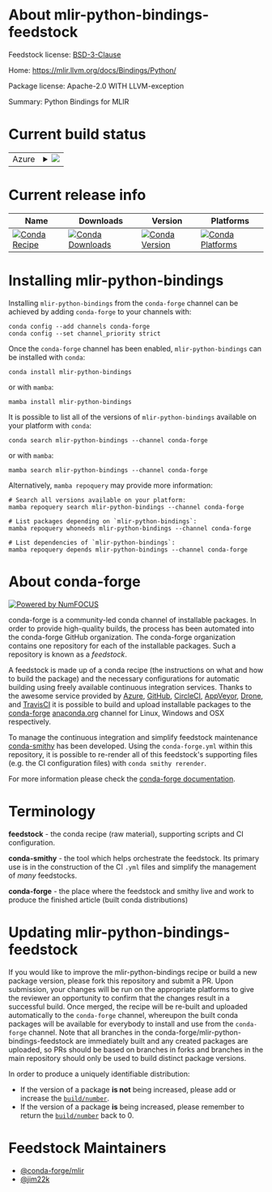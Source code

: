 About mlir-python-bindings-feedstock
====================================

Feedstock license: [BSD-3-Clause](https://github.com/conda-forge/mlir-python-bindings-feedstock/blob/main/LICENSE.txt)

Home: https://mlir.llvm.org/docs/Bindings/Python/

Package license: Apache-2.0 WITH LLVM-exception

Summary: Python Bindings for MLIR

Current build status
====================


<table>
    
  <tr>
    <td>Azure</td>
    <td>
      <details>
        <summary>
          <a href="https://dev.azure.com/conda-forge/feedstock-builds/_build/latest?definitionId=19052&branchName=main">
            <img src="https://dev.azure.com/conda-forge/feedstock-builds/_apis/build/status/mlir-python-bindings-feedstock?branchName=main">
          </a>
        </summary>
        <table>
          <thead><tr><th>Variant</th><th>Status</th></tr></thead>
          <tbody><tr>
              <td>linux_64_numpy1.22python3.10.____cpython</td>
              <td>
                <a href="https://dev.azure.com/conda-forge/feedstock-builds/_build/latest?definitionId=19052&branchName=main">
                  <img src="https://dev.azure.com/conda-forge/feedstock-builds/_apis/build/status/mlir-python-bindings-feedstock?branchName=main&jobName=linux&configuration=linux%20linux_64_numpy1.22python3.10.____cpython" alt="variant">
                </a>
              </td>
            </tr><tr>
              <td>linux_64_numpy1.22python3.8.____cpython</td>
              <td>
                <a href="https://dev.azure.com/conda-forge/feedstock-builds/_build/latest?definitionId=19052&branchName=main">
                  <img src="https://dev.azure.com/conda-forge/feedstock-builds/_apis/build/status/mlir-python-bindings-feedstock?branchName=main&jobName=linux&configuration=linux%20linux_64_numpy1.22python3.8.____cpython" alt="variant">
                </a>
              </td>
            </tr><tr>
              <td>linux_64_numpy1.22python3.9.____cpython</td>
              <td>
                <a href="https://dev.azure.com/conda-forge/feedstock-builds/_build/latest?definitionId=19052&branchName=main">
                  <img src="https://dev.azure.com/conda-forge/feedstock-builds/_apis/build/status/mlir-python-bindings-feedstock?branchName=main&jobName=linux&configuration=linux%20linux_64_numpy1.22python3.9.____cpython" alt="variant">
                </a>
              </td>
            </tr><tr>
              <td>linux_64_numpy1.23python3.11.____cpython</td>
              <td>
                <a href="https://dev.azure.com/conda-forge/feedstock-builds/_build/latest?definitionId=19052&branchName=main">
                  <img src="https://dev.azure.com/conda-forge/feedstock-builds/_apis/build/status/mlir-python-bindings-feedstock?branchName=main&jobName=linux&configuration=linux%20linux_64_numpy1.23python3.11.____cpython" alt="variant">
                </a>
              </td>
            </tr><tr>
              <td>linux_64_numpy1.26python3.12.____cpython</td>
              <td>
                <a href="https://dev.azure.com/conda-forge/feedstock-builds/_build/latest?definitionId=19052&branchName=main">
                  <img src="https://dev.azure.com/conda-forge/feedstock-builds/_apis/build/status/mlir-python-bindings-feedstock?branchName=main&jobName=linux&configuration=linux%20linux_64_numpy1.26python3.12.____cpython" alt="variant">
                </a>
              </td>
            </tr><tr>
              <td>osx_64_numpy1.22python3.10.____cpython</td>
              <td>
                <a href="https://dev.azure.com/conda-forge/feedstock-builds/_build/latest?definitionId=19052&branchName=main">
                  <img src="https://dev.azure.com/conda-forge/feedstock-builds/_apis/build/status/mlir-python-bindings-feedstock?branchName=main&jobName=osx&configuration=osx%20osx_64_numpy1.22python3.10.____cpython" alt="variant">
                </a>
              </td>
            </tr><tr>
              <td>osx_64_numpy1.22python3.8.____cpython</td>
              <td>
                <a href="https://dev.azure.com/conda-forge/feedstock-builds/_build/latest?definitionId=19052&branchName=main">
                  <img src="https://dev.azure.com/conda-forge/feedstock-builds/_apis/build/status/mlir-python-bindings-feedstock?branchName=main&jobName=osx&configuration=osx%20osx_64_numpy1.22python3.8.____cpython" alt="variant">
                </a>
              </td>
            </tr><tr>
              <td>osx_64_numpy1.22python3.9.____cpython</td>
              <td>
                <a href="https://dev.azure.com/conda-forge/feedstock-builds/_build/latest?definitionId=19052&branchName=main">
                  <img src="https://dev.azure.com/conda-forge/feedstock-builds/_apis/build/status/mlir-python-bindings-feedstock?branchName=main&jobName=osx&configuration=osx%20osx_64_numpy1.22python3.9.____cpython" alt="variant">
                </a>
              </td>
            </tr><tr>
              <td>osx_64_numpy1.23python3.11.____cpython</td>
              <td>
                <a href="https://dev.azure.com/conda-forge/feedstock-builds/_build/latest?definitionId=19052&branchName=main">
                  <img src="https://dev.azure.com/conda-forge/feedstock-builds/_apis/build/status/mlir-python-bindings-feedstock?branchName=main&jobName=osx&configuration=osx%20osx_64_numpy1.23python3.11.____cpython" alt="variant">
                </a>
              </td>
            </tr><tr>
              <td>osx_64_numpy1.26python3.12.____cpython</td>
              <td>
                <a href="https://dev.azure.com/conda-forge/feedstock-builds/_build/latest?definitionId=19052&branchName=main">
                  <img src="https://dev.azure.com/conda-forge/feedstock-builds/_apis/build/status/mlir-python-bindings-feedstock?branchName=main&jobName=osx&configuration=osx%20osx_64_numpy1.26python3.12.____cpython" alt="variant">
                </a>
              </td>
            </tr><tr>
              <td>win_64_numpy1.22python3.10.____cpython</td>
              <td>
                <a href="https://dev.azure.com/conda-forge/feedstock-builds/_build/latest?definitionId=19052&branchName=main">
                  <img src="https://dev.azure.com/conda-forge/feedstock-builds/_apis/build/status/mlir-python-bindings-feedstock?branchName=main&jobName=win&configuration=win%20win_64_numpy1.22python3.10.____cpython" alt="variant">
                </a>
              </td>
            </tr><tr>
              <td>win_64_numpy1.22python3.8.____cpython</td>
              <td>
                <a href="https://dev.azure.com/conda-forge/feedstock-builds/_build/latest?definitionId=19052&branchName=main">
                  <img src="https://dev.azure.com/conda-forge/feedstock-builds/_apis/build/status/mlir-python-bindings-feedstock?branchName=main&jobName=win&configuration=win%20win_64_numpy1.22python3.8.____cpython" alt="variant">
                </a>
              </td>
            </tr><tr>
              <td>win_64_numpy1.22python3.9.____cpython</td>
              <td>
                <a href="https://dev.azure.com/conda-forge/feedstock-builds/_build/latest?definitionId=19052&branchName=main">
                  <img src="https://dev.azure.com/conda-forge/feedstock-builds/_apis/build/status/mlir-python-bindings-feedstock?branchName=main&jobName=win&configuration=win%20win_64_numpy1.22python3.9.____cpython" alt="variant">
                </a>
              </td>
            </tr><tr>
              <td>win_64_numpy1.23python3.11.____cpython</td>
              <td>
                <a href="https://dev.azure.com/conda-forge/feedstock-builds/_build/latest?definitionId=19052&branchName=main">
                  <img src="https://dev.azure.com/conda-forge/feedstock-builds/_apis/build/status/mlir-python-bindings-feedstock?branchName=main&jobName=win&configuration=win%20win_64_numpy1.23python3.11.____cpython" alt="variant">
                </a>
              </td>
            </tr><tr>
              <td>win_64_numpy1.26python3.12.____cpython</td>
              <td>
                <a href="https://dev.azure.com/conda-forge/feedstock-builds/_build/latest?definitionId=19052&branchName=main">
                  <img src="https://dev.azure.com/conda-forge/feedstock-builds/_apis/build/status/mlir-python-bindings-feedstock?branchName=main&jobName=win&configuration=win%20win_64_numpy1.26python3.12.____cpython" alt="variant">
                </a>
              </td>
            </tr>
          </tbody>
        </table>
      </details>
    </td>
  </tr>
</table>

Current release info
====================

| Name | Downloads | Version | Platforms |
| --- | --- | --- | --- |
| [![Conda Recipe](https://img.shields.io/badge/recipe-mlir--python--bindings-green.svg)](https://anaconda.org/conda-forge/mlir-python-bindings) | [![Conda Downloads](https://img.shields.io/conda/dn/conda-forge/mlir-python-bindings.svg)](https://anaconda.org/conda-forge/mlir-python-bindings) | [![Conda Version](https://img.shields.io/conda/vn/conda-forge/mlir-python-bindings.svg)](https://anaconda.org/conda-forge/mlir-python-bindings) | [![Conda Platforms](https://img.shields.io/conda/pn/conda-forge/mlir-python-bindings.svg)](https://anaconda.org/conda-forge/mlir-python-bindings) |

Installing mlir-python-bindings
===============================

Installing `mlir-python-bindings` from the `conda-forge` channel can be achieved by adding `conda-forge` to your channels with:

```
conda config --add channels conda-forge
conda config --set channel_priority strict
```

Once the `conda-forge` channel has been enabled, `mlir-python-bindings` can be installed with `conda`:

```
conda install mlir-python-bindings
```

or with `mamba`:

```
mamba install mlir-python-bindings
```

It is possible to list all of the versions of `mlir-python-bindings` available on your platform with `conda`:

```
conda search mlir-python-bindings --channel conda-forge
```

or with `mamba`:

```
mamba search mlir-python-bindings --channel conda-forge
```

Alternatively, `mamba repoquery` may provide more information:

```
# Search all versions available on your platform:
mamba repoquery search mlir-python-bindings --channel conda-forge

# List packages depending on `mlir-python-bindings`:
mamba repoquery whoneeds mlir-python-bindings --channel conda-forge

# List dependencies of `mlir-python-bindings`:
mamba repoquery depends mlir-python-bindings --channel conda-forge
```


About conda-forge
=================

[![Powered by
NumFOCUS](https://img.shields.io/badge/powered%20by-NumFOCUS-orange.svg?style=flat&colorA=E1523D&colorB=007D8A)](https://numfocus.org)

conda-forge is a community-led conda channel of installable packages.
In order to provide high-quality builds, the process has been automated into the
conda-forge GitHub organization. The conda-forge organization contains one repository
for each of the installable packages. Such a repository is known as a *feedstock*.

A feedstock is made up of a conda recipe (the instructions on what and how to build
the package) and the necessary configurations for automatic building using freely
available continuous integration services. Thanks to the awesome service provided by
[Azure](https://azure.microsoft.com/en-us/services/devops/), [GitHub](https://github.com/),
[CircleCI](https://circleci.com/), [AppVeyor](https://www.appveyor.com/),
[Drone](https://cloud.drone.io/welcome), and [TravisCI](https://travis-ci.com/)
it is possible to build and upload installable packages to the
[conda-forge](https://anaconda.org/conda-forge) [anaconda.org](https://anaconda.org/)
channel for Linux, Windows and OSX respectively.

To manage the continuous integration and simplify feedstock maintenance
[conda-smithy](https://github.com/conda-forge/conda-smithy) has been developed.
Using the ``conda-forge.yml`` within this repository, it is possible to re-render all of
this feedstock's supporting files (e.g. the CI configuration files) with ``conda smithy rerender``.

For more information please check the [conda-forge documentation](https://conda-forge.org/docs/).

Terminology
===========

**feedstock** - the conda recipe (raw material), supporting scripts and CI configuration.

**conda-smithy** - the tool which helps orchestrate the feedstock.
                   Its primary use is in the construction of the CI ``.yml`` files
                   and simplify the management of *many* feedstocks.

**conda-forge** - the place where the feedstock and smithy live and work to
                  produce the finished article (built conda distributions)


Updating mlir-python-bindings-feedstock
=======================================

If you would like to improve the mlir-python-bindings recipe or build a new
package version, please fork this repository and submit a PR. Upon submission,
your changes will be run on the appropriate platforms to give the reviewer an
opportunity to confirm that the changes result in a successful build. Once
merged, the recipe will be re-built and uploaded automatically to the
`conda-forge` channel, whereupon the built conda packages will be available for
everybody to install and use from the `conda-forge` channel.
Note that all branches in the conda-forge/mlir-python-bindings-feedstock are
immediately built and any created packages are uploaded, so PRs should be based
on branches in forks and branches in the main repository should only be used to
build distinct package versions.

In order to produce a uniquely identifiable distribution:
 * If the version of a package **is not** being increased, please add or increase
   the [``build/number``](https://docs.conda.io/projects/conda-build/en/latest/resources/define-metadata.html#build-number-and-string).
 * If the version of a package **is** being increased, please remember to return
   the [``build/number``](https://docs.conda.io/projects/conda-build/en/latest/resources/define-metadata.html#build-number-and-string)
   back to 0.

Feedstock Maintainers
=====================

* [@conda-forge/mlir](https://github.com/conda-forge/mlir/)
* [@jim22k](https://github.com/jim22k/)

